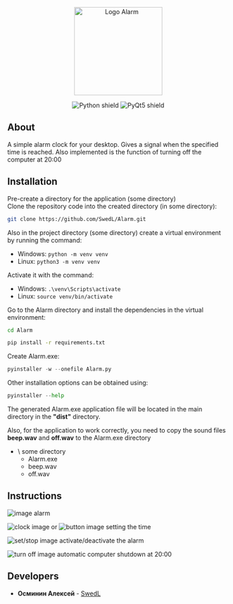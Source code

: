 <p align="center"><img src="https://i.ibb.co/58vsw4K/Alarm.png" width="200"  alt="Logo Alarm" border="0"></p>

<p align="center">
<img src="https://img.shields.io/badge/Pyhton-3.11-orange" alt="Python shield" border="0">
<img src="https://img.shields.io/badge/PyQt5-5.15.10-D1FF4F" alt="PyQt5 shield" border="0">
</p>

## About
A simple alarm clock for your desktop. Gives a signal when the specified time is reached. Also implemented is the function of turning off the computer at 20:00

## Installation
Pre-create a directory for the application (some directory)<br>
Clone the repository code into the created directory (in some directory):
```sh
git clone https://github.com/SwedL/Alarm.git
```
Also in the project directory (some directory) create a virtual environment by running the command:

- Windows: `python -m venv venv`
- Linux: `python3 -m venv venv`

Activate it with the command:

- Windows: `.\venv\Scripts\activate`
- Linux: `source venv/bin/activate`

Go to the Alarm directory and install the dependencies in the virtual environment:
```sh
cd Alarm
```
```sh
pip install -r requirements.txt
```
Create Alarm.exe:
```python
pyinstaller -w --onefile Alarm.py 
```
Other installation options can be obtained using:
```python
pyinstaller --help
```
The generated Alarm.exe application file will be located in the main directory
in the **"dist"** directory.

Also, for the application to work correctly, you need to copy the sound files **beep.wav** and **off.wav** to the Alarm.exe directory

+ \ some directory
  + Alarm.exe
  + beep.wav
  + off.wav

## Instructions
![](https://i.ibb.co/QMyfKn8/image-alarm.png "image alarm")

![](https://i.ibb.co/tQJztCb/2023-12-06-20-41-45-8.png "clock image") or ![](https://i.ibb.co/jLxLjr6/2023-12-06-20-41-45-5.png "button image") setting the time

![](https://i.ibb.co/HhnWnwJ/2023-12-06-20-41-45-7.png "set/stop image") activate/deactivate the alarm

![](https://i.ibb.co/ZN5Y3S8/2023-12-06-20-41-45-4.png "turn off image") automatic computer shutdown at 20:00

## Developers
* **Осминин Алексей** - [SwedL](https://github.com/SwedL)